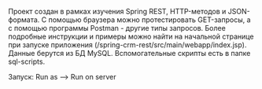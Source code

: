 Проект создан в рамках изучения Spring REST, HTTP-методов и JSON-формата. С помощью браузера можно протестировать GET-запросы, а с помощью программы Postman - другие типы запросов. Более подробные инструкции и примеры можно найти на начальной странице при запуске приложения (/spring-crm-rest/src/main/webapp/index.jsp).
Данные берутся из БД MySQL. Вспомогательные скрипты есть в папке sql-scripts.

Запуск: Run as --> Run on server